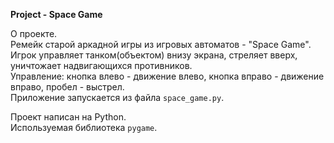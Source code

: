 **Project - Space Game**
  
О проекте.  
Ремейк старой аркадной игры из игровых автоматов - "Space Game".  
Игрок управляет танком(объектом) внизу экрана, стреляет вверх, уничтожает надвигающихся противников.  
Управление: кнопка влево - движение влево, кнопка вправо - движение вправо, пробел - выстрел.  
Приложение запускается из файла `space_game.py`.  

  
Проект написан на Python.  
Используемая библиотека `pygame`.  
   
